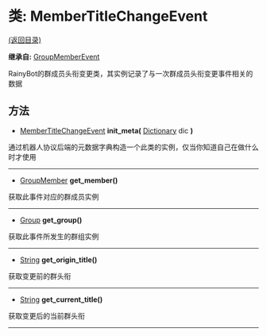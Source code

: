 # 类: MemberTitleChangeEvent  
[(返回目录)](README.md)  
  
**继承自:** [GroupMemberEvent](GroupMemberEvent.md)  
  
RainyBot的群成员头衔变更类，其实例记录了与一次群成员头衔变更事件相关的数据  
  
## 方法 
  
- [MemberTitleChangeEvent](MemberTitleChangeEvent.md) **init_meta(** [Dictionary](https://docs.godotengine.org/en/latest/classes/class_dictionary.html) dic **)**  
  
通过机器人协议后端的元数据字典构造一个此类的实例，仅当你知道自己在做什么时才使用  
  
---  
  
- [GroupMember](GroupMember.md) **get_member()**  
  
获取此事件对应的群成员实例  
  
---  
  
- [Group](Group.md) **get_group()**  
  
获取此事件所发生的群组实例  
  
---  
  
- [String](https://docs.godotengine.org/en/latest/classes/class_string.html) **get_origin_title()**  
  
获取变更前的群头衔  
  
---  
  
- [String](https://docs.godotengine.org/en/latest/classes/class_string.html) **get_current_title()**  
  
获取变更后的当前群头衔  
  
---  
  

